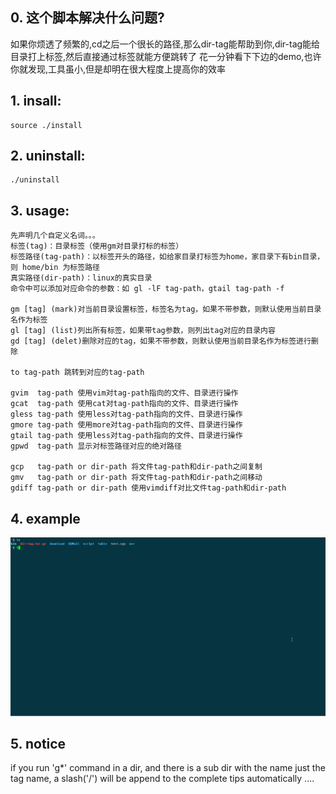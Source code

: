## 0. 这个脚本解决什么问题?
如果你烦透了频繁的,cd之后一个很长的路径,那么dir-tag能帮助到你,dir-tag能给目录打上标签,然后直接通过标签就能方便跳转了
花一分钟看下下边的demo,也许你就发现,工具虽小,但是却明在很大程度上提高你的效率

## 1. insall:
``` shell
source ./install
```

## 2. uninstall:
``` shell
./uninstall
```

## 3. usage:
    先声明几个自定义名词。。。
    标签(tag)：目录标签（使用gm对目录打标的标签）
    标签路径(tag-path)：以标签开头的路径，如给家目录打标签为home，家目录下有bin目录，则 home/bin 为标签路径
    真实路径(dir-path)：linux的真实目录
    命令中可以添加对应命令的参数：如 gl -lF tag-path，gtail tag-path -f

    gm [tag] (mark)对当前目录设置标签，标签名为tag，如果不带参数，则默认使用当前目录名作为标签
    gl [tag] (list)列出所有标签，如果带tag参数，则列出tag对应的目录内容
    gd [tag] (delet)删除对应的tag，如果不带参数，则默认使用当前目录名作为标签进行删除

    to tag-path 跳转到对应的tag-path

    gvim  tag-path 使用vim对tag-path指向的文件、目录进行操作
    gcat  tag-path 使用cat对tag-path指向的文件、目录进行操作
    gless tag-path 使用less对tag-path指向的文件、目录进行操作
    gmore tag-path 使用more对tag-path指向的文件、目录进行操作
    gtail tag-path 使用less对tag-path指向的文件、目录进行操作
    gpwd  tag-path 显示对标签路径对应的绝对路径

    gcp   tag-path or dir-path 将文件tag-path和dir-path之间复制
    gmv   tag-path or dir-path 将文件tag-path和dir-path之间移动
    gdiff tag-path or dir-path 使用vimdiff对比文件tag-path和dir-path

## 4. example
![gif dir-tag example](https://github.com/keynumber/dir-tag/blob/master/dir-tag.gif)

## 5. notice
if you run 'g\*' command in a dir, and there is a sub dir with the name just the tag
name, a slash('/') will be append to the complete tips automatically ....
